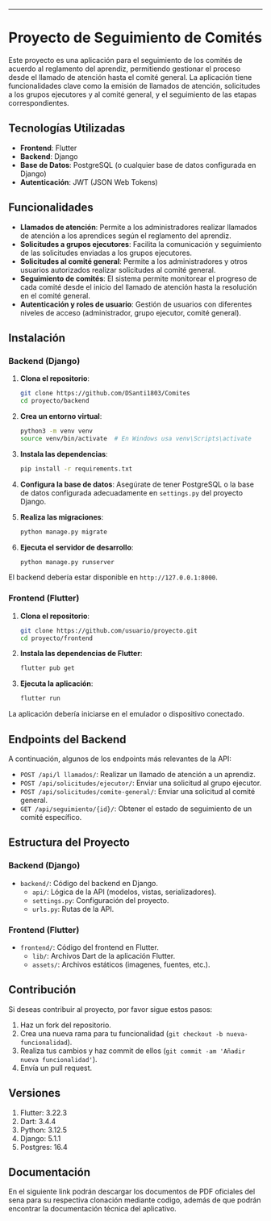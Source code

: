 ---

# Proyecto de Seguimiento de Comités

Este proyecto es una aplicación para el seguimiento de los comités de acuerdo al reglamento del aprendiz, permitiendo gestionar el proceso desde el llamado de atención hasta el comité general. La aplicación tiene funcionalidades clave como la emisión de llamados de atención, solicitudes a los grupos ejecutores y al comité general, y el seguimiento de las etapas correspondientes.

## Tecnologías Utilizadas

- **Frontend**: Flutter
- **Backend**: Django
- **Base de Datos**: PostgreSQL (o cualquier base de datos configurada en Django)
- **Autenticación**: JWT (JSON Web Tokens)

## Funcionalidades

- **Llamados de atención**: Permite a los administradores realizar llamados de atención a los aprendices según el reglamento del aprendiz.
- **Solicitudes a grupos ejecutores**: Facilita la comunicación y seguimiento de las solicitudes enviadas a los grupos ejecutores.
- **Solicitudes al comité general**: Permite a los administradores y otros usuarios autorizados realizar solicitudes al comité general.
- **Seguimiento de comités**: El sistema permite monitorear el progreso de cada comité desde el inicio del llamado de atención hasta la resolución en el comité general.
- **Autenticación y roles de usuario**: Gestión de usuarios con diferentes niveles de acceso (administrador, grupo ejecutor, comité general).

## Instalación

### Backend (Django)

1. **Clona el repositorio**:
   ```bash
   git clone https://github.com/DSanti1803/Comites
   cd proyecto/backend
   ```

2. **Crea un entorno virtual**:
   ```bash
   python3 -m venv venv
   source venv/bin/activate  # En Windows usa venv\Scripts\activate
   ```

3. **Instala las dependencias**:
   ```bash
   pip install -r requirements.txt
   ```

4. **Configura la base de datos**: Asegúrate de tener PostgreSQL o la base de datos configurada adecuadamente en `settings.py` del proyecto Django.

5. **Realiza las migraciones**:
   ```bash
   python manage.py migrate
   ```

6. **Ejecuta el servidor de desarrollo**:
   ```bash
   python manage.py runserver
   ```

El backend debería estar disponible en `http://127.0.0.1:8000`.

### Frontend (Flutter)

1. **Clona el repositorio**:
   ```bash
   git clone https://github.com/usuario/proyecto.git
   cd proyecto/frontend
   ```

2. **Instala las dependencias de Flutter**:
   ```bash
   flutter pub get
   ```

3. **Ejecuta la aplicación**:
   ```bash
   flutter run
   ```

La aplicación debería iniciarse en el emulador o dispositivo conectado.

## Endpoints del Backend

A continuación, algunos de los endpoints más relevantes de la API:

- `POST /api/l llamados/`: Realizar un llamado de atención a un aprendiz.
- `POST /api/solicitudes/ejecutor/`: Enviar una solicitud al grupo ejecutor.
- `POST /api/solicitudes/comite-general/`: Enviar una solicitud al comité general.
- `GET /api/seguimiento/{id}/`: Obtener el estado de seguimiento de un comité específico.

## Estructura del Proyecto

### Backend (Django)
- `backend/`: Código del backend en Django.
  - `api/`: Lógica de la API (modelos, vistas, serializadores).
  - `settings.py`: Configuración del proyecto.
  - `urls.py`: Rutas de la API.

### Frontend (Flutter)
- `frontend/`: Código del frontend en Flutter.
  - `lib/`: Archivos Dart de la aplicación Flutter.
  - `assets/`: Archivos estáticos (imagenes, fuentes, etc.).

## Contribución

Si deseas contribuir al proyecto, por favor sigue estos pasos:

1. Haz un fork del repositorio.
2. Crea una nueva rama para tu funcionalidad (`git checkout -b nueva-funcionalidad`).
3. Realiza tus cambios y haz commit de ellos (`git commit -am 'Añadir nueva funcionalidad'`).
4. Envía un pull request.

## Versiones
1. Flutter: 3.22.3
2. Dart: 3.4.4
3. Python: 3.12.5
4. Django: 5.1.1
5. Postgres: 16.4


## Documentación 
En el siguiente link podrán descargar los documentos de PDF oficiales del sena para su respectiva clonación mediante codigo, además de que podrán encontrar la documentación técnica del aplicativo.
